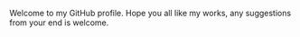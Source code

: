 Welcome to my GitHub profile. Hope you all like my works, any suggestions from your end is welcome.
